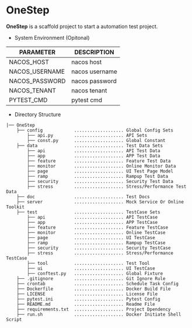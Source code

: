 # OneStep

**OneStep** is a scaffold project to start a automation test project.

- System Environment (Opitonal)
  
| PARAMETER      | DESCRIPTION    |
| -------------- | -------------- |
| NACOS_HOST     | nacos host     |
| NACOS_USERNAME | nacos username |
| NACOS_PASSWORD | nacos password |
| NACOS_TENANT   | nacos tenant   |
| PYTEST_CMD     | pytest cmd     |


- Directory Structure

```console
|── OneStep
    ├── config            ................... Global Config Sets
        ├── api.py        ................... API Sets
        ├── const.py      ................... Global Constant
    ├── data              ................... Test Data Sets
        ├── api           ................... API Test Data
        ├── app           ................... APP Test Data
        ├── feature       ................... Feature Test Data
        ├── monitor       ................... Online Monitor Data
        ├── page          ................... UI Test Page Model
        ├── ramp          ................... Rampup Test Data
        ├── security      ................... Security Test Data
        ├── stress        ................... Stress/Performance Test Data
    ├── doc               ................... Test Docs
    ├── server            ................... Mock Service Or Online Toolkit
    ├── test              ................... TestCase Sets
        ├── api           ................... API TestCase
        ├── app           ................... APP TestCase
        ├── feature       ................... Feature TestCase
        ├── monitor       ................... Online TestCase
        ├── page          ................... UI TestCase
        ├── ramp          ................... Rampup TestCase
        ├── security      ................... Security TestCase
        ├── stress        ................... Stress/Performance TestCase
        ├── tool          ................... Test Tool
        ├── ui            ................... UI TestCase
        ├── conftest.py   ................... Global Fixture
    ├── .gitignore        ................... Git Ignore Rule
    ├── crontab           ................... Schedule Task Config
    ├── Dockerfile        ................... Docker Build File
    ├── LICENSE           ................... License File
    ├── pytest.ini        ................... Pytest Config
    ├── README.md         ................... Readme File
    ├── requirements.txt  ................... Project Dpendency
    ├── run.sh            ................... Docker Initiate Shell Script 

```